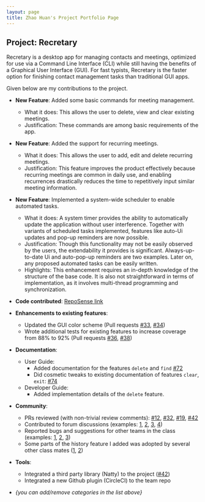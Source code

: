```yaml
---
layout: page
title: Zhao Huan's Project Portfolio Page
---
```


## Project: Recretary

Recretary is a desktop app for managing contacts and meetings, optimized for use via a Command Line Interface (CLI) while still having the benefits of a Graphical User Interface (GUI). For fast typists, Recretary is the faster option for finishing contact management tasks than traditional GUI apps.

Given below are my contributions to the project.

* **New Feature**: Added some basic commands for meeting management.
  * What it does: This allows the user to delete, view and clear existing meetings.
  * Justification: These commands are among basic requirements of the app. 

* **New Feature**: Added the support for recurring meetings.
  * What it does: This allows the user to add, edit and delete recurring meetings.
  * Justification: This feature improves the product effectively because recurring meetings are common in daily use, and enabling recurrences drastically reduces the time to repetitively input similar meeting information.  

* **New Feature**: Implemented a system-wide scheduler to enable automated tasks.
  * What it does: A system timer provides the ability to automatically update the application without user interference. Together with variants of scheduled tasks implemented, features like auto-Ui updates and pop-up reminders are now possible. 
  * Justification: Though this functionality may not be easily observed by the users, the extendability it provides is significant. Always-up-to-date Ui and auto-pop-up reminders are two examples. Later on, any proposed automated tasks can be easily written. 
  * Highlights: This enhancement requires an in-depth knowledge of the structure of the base code. It is also not straightforward in terms of implementation, as it involves multi-thread programming and synchronization.

* **Code contributed**: [RepoSense link](https://nus-cs2103-ay2021s1.github.io/tp-dashboard/#breakdown=true&search=zhaohuanqdcn)

* **Enhancements to existing features**:
  * Updated the GUI color scheme (Pull requests [\#33](), [\#34]())
  * Wrote additional tests for existing features to increase coverage from 88% to 92% (Pull requests [\#36](), [\#38]())

* **Documentation**:
  * User Guide:
    * Added documentation for the features `delete` and `find` [\#72]()
    * Did cosmetic tweaks to existing documentation of features `clear`, `exit`: [\#74]()
  * Developer Guide:
    * Added implementation details of the `delete` feature.

* **Community**:
  * PRs reviewed (with non-trivial review comments): [\#12](), [\#32](), [\#19](), [\#42]()
  * Contributed to forum discussions (examples: [1](), [2](), [3](), [4]())
  * Reported bugs and suggestions for other teams in the class (examples: [1](), [2](), [3]())
  * Some parts of the history feature I added was adopted by several other class mates ([1](), [2]())

* **Tools**:
  * Integrated a third party library (Natty) to the project ([\#42]())
  * Integrated a new Github plugin (CircleCI) to the team repo

* _{you can add/remove categories in the list above}_
